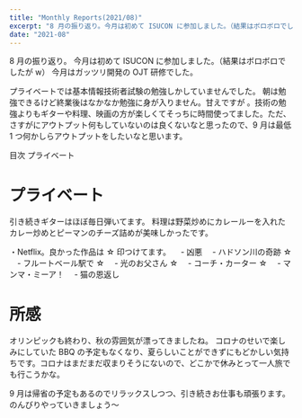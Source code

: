 ```yaml
---
title: "Monthly Reports(2021/08)"
excerpt: "8 月の振り返り。今月は初めて ISUCON に参加しました。（結果はボロボロでしたが w）今月はガッツリ開発の OJT 研修でした。"
date: "2021-08"
---
```


8 月の振り返り。
今月は初めて ISUCON に参加しました。（結果はボロボロでしたが w）
今月はガッツリ開発の OJT 研修でした。

プライベートでは基本情報技術者試験の勉強しかしていませんでした。
朝は勉強できるけど終業後はなかなか勉強に身が入りません。甘えですが
。技術の勉強よりもギターや料理、映画の方が楽しくてそっちに時間使ってました。ただ、さすがにアウトプット何もしていないのは良くないなと思ったので、9 月は最低 1 つ何かしらアウトプットをしたいなと思います。

目次
プライベート

# プライベート

引き続きギターはほぼ毎日弾いてます。
料理は野菜炒めにカレールーを入れたカレー炒めとピーマンのチーズ詰めが美味しかったです。

・Netflix。良かった作品は ☆ 印つけてます。
　- 凶悪
　- ハドソン川の奇跡 ☆
　- フルートベール駅で ☆
　- 光のお父さん ☆
　- コーチ・カーター ☆
　- マンマ・ミーア！
　- 猫の恩返し

# 所感

オリンピックも終わり、秋の雰囲気が漂ってきましたね。
コロナのせいで楽しみにしていた BBQ の予定もなくなり、夏らしいことができずにもどかしい気持ちです。コロナはまだまだ収まりそうにないので、どこかで休みとって一人旅でも行こうかな。

9 月は帰省の予定もあるのでリラックスしつつ、引き続きお仕事も頑張ります。のんびりやっていきましょう〜
